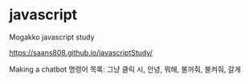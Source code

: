 # javascript
Mogakko javascript study

https://saans808.github.io/javascriptStudy/

Making a chatbot 명령어 목록: 
그냥 클릭 시, 안녕, 뭐해, 불꺼줘, 불켜줘, 갈게
